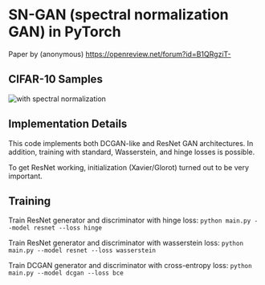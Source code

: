 # SN-GAN (spectral normalization GAN) in PyTorch
Paper by (anonymous) https://openreview.net/forum?id=B1QRgziT-

## CIFAR-10 Samples
![with spectral normalization](https://github.com/christiancosgrove/pytorch-spectral-normalization-gan/blob/master/with_sn.png?raw=true)

## Implementation Details
This code implements both DCGAN-like and ResNet GAN architectures. In addition, training with standard, Wasserstein, and hinge losses is possible. 

To get ResNet working, initialization (Xavier/Glorot) turned out to be very important.

## Training
Train ResNet generator and discriminator with hinge loss: `python main.py --model resnet --loss hinge`

Train ResNet generator and discriminator with wasserstein loss: `python main.py --model resnet --loss wasserstein`

Train DCGAN generator and discriminator with cross-entropy loss: `python main.py --model dcgan --loss bce`
